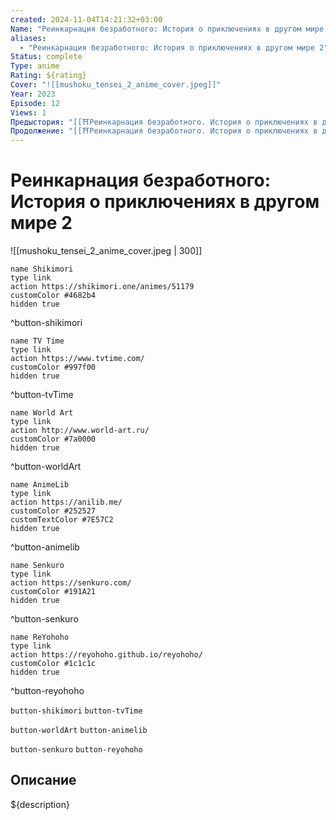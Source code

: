 ```yaml
---
created: 2024-11-04T14:21:32+03:00
Name: "Реинкарнация безработного: История о приключениях в другом мире 2"
aliases:
  - "Реинкарнация безработного: История о приключениях в другом мире 2"
Status: complete
Type: anime
Rating: ${rating}
Cover: "![[mushoku_tensei_2_anime_cover.jpeg]]"
Year: 2023
Episode: 12
Views: 1
Предыстория: "[[⛩️Реинкарнация безработного. История о приключениях в другом мире. Часть 2 (аниме)]]"
Продолжение: "[[⛩️Реинкарнация безработного. История о приключениях в другом мире 2. Часть 2 (аниме)]]"
---
```


# Реинкарнация безработного: История о приключениях в другом мире 2

![[mushoku_tensei_2_anime_cover.jpeg | 300]]

```button
name Shikimori
type link
action https://shikimori.one/animes/51179
customColor #4682b4
hidden true
```
^button-shikimori

```button
name TV Time
type link
action https://www.tvtime.com/
customColor #997f00
hidden true
```
^button-tvTime

```button
name World Art
type link
action http://www.world-art.ru/
customColor #7a0000
hidden true
```
^button-worldArt

```button
name AnimeLib
type link
action https://anilib.me/
customColor #252527
customTextColor #7E57C2
hidden true
```
^button-animelib

```button
name Senkuro
type link
action https://senkuro.com/
customColor #191A21
hidden true
```
^button-senkuro

```button
name ReYohoho
type link
action https://reyohoho.github.io/reyohoho/
customColor #1c1c1c
hidden true
```
^button-reyohoho

`button-shikimori` `button-tvTime`

`button-worldArt` `button-animelib`

`button-senkuro` `button-reyohoho`

## Описание

${description}
